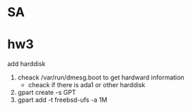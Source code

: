 # SA

# hw3

add harddisk
1.	cheack /var/run/dmesg.boot to get hardward information
	+	cheack if there is ada1 or other harddisk
2.	gpart create -s GPT <harddisk name>
3.	gpart add -t freebsd-ufs -a 1M <harddisk name>

